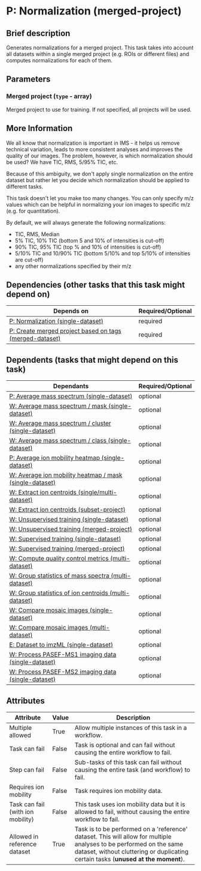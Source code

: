 # P: Normalization (merged-project)

## Brief description
Generates normalizations for a merged project. This task takes into account all datasets within a single merged project (e.g. ROIs or different files) and computes normalizations for each of them.

## Parameters
### **Merged project** (`type` - array)

Merged project to use for training. If not specified, all projects will be used.


## More Information
We all know that normalization is important in IMS - it helps us remove technical variation, leads to more consistent analyses and improves the quality of our images. The problem, however, is which normalization should be used? We have TIC, RMS, 5/95% TIC, etc. 

Because of this ambiguity, we don't apply single normalization on the entire dataset but rather let you decide which normalization should be applied to different tasks.

This task doesn't let you make too many changes. You can only specify m/z values which can be helpful in normalizing your ion images to specific m/z (e.g. for quantitation).

By default, we will always generate the following normalizations:

* TIC, RMS, Median
* 5% TIC, 10% TIC (bottom 5 and 10% of intensities is cut-off)
* 90% TIC, 95% TIC (top % and 10% of intensities is cut-off)
* 5/10% TIC and 10/90% TIC (bottom 5/10% and top 5/10% of intensities are cut-off)
* any other normalizations specified by their m/z

## Dependencies (other tasks that this task might depend on)
| Depends on                                                                       | Required/Optional   |
|----------------------------------------------------------------------------------|---------------------|
| [P: Normalization (single-dataset)](pre_normalization_single.md)                 | required            |
| [P: Create merged project based on tags (merged-dataset)](pre_merge_datasets.md) | required            |

## Dependents (tasks that might depend on this task)
| Dependants                                                                                | Required/Optional   |
|-------------------------------------------------------------------------------------------|---------------------|
| [P: Average mass spectrum (single-dataset)](pre_average_spectrum.md)                      | optional            |
| [W: Average mass spectrum / mask (single-dataset)](wf_mask_spectrum_single.md)            | optional            |
| [W: Average mass spectrum / cluster (single-dataset)](wf_unsupervised_spectrum_single.md) | optional            |
| [W: Average mass spectrum / class (single-dataset)](wf_supervised_spectrum_single.md)     | optional            |
| [P: Average ion mobility heatmap (single-dataset)](pre_average_heatmap.md)                | optional            |
| [W: Average ion mobility heatmap / mask (single-dataset)](wf_mask_heatmap_single.md)      | optional            |
| [W: Extract ion centroids (single/multi-dataset)](wf_mz_extract_centroids.md)             | optional            |
| [W: Extract ion centroids (subset-project)](wf_mz_extract_centroids_subset.md)            | optional            |
| [W: Unsupervised training (single-dataset)](wf_unsupervised_single.md)                    | optional            |
| [W: Unsupervised training (merged-project)](wf_unsupervised_project.md)                   | optional            |
| [W: Supervised training (single-dataset)](wf_supervised_single.md)                        | optional            |
| [W: Supervised training (merged-project)](wf_supervised_project.md)                       | optional            |
| [W: Compute quality control metrics (multi-dataset)](wf_qc_compute.md)                    | optional            |
| [W: Group statistics of mass spectra (multi-dataset)](wf_mz_ion_statistics.md)            | optional            |
| [W: Group statistics of ion centroids (multi-dataset)](wf_centroids_ion_statistics.md)    | optional            |
| [W: Compare mosaic images (single-dataset)](wf_compare_single_mosaic.md)                  | optional            |
| [W: Compare mosaic images (multi-dataset)](wf_compare_mosaic.md)                          | optional            |
| [E: Dataset to imzML (single-dataset)](ex_export_imzml.md)                                | optional            |
| [W: Process PASEF-MS1 imaging data (single-dataset)](wf_pasef_ms1.md)                     | optional            |
| [W: Process PASEF-MS2 imaging data (single-dataset)](wf_pasef_ms2.md)                     | optional            |

## Attributes
| Attribute                         | Value   | Description                                                                                                                                                                                              |
|-----------------------------------|---------|----------------------------------------------------------------------------------------------------------------------------------------------------------------------------------------------------------|
| Multiple allowed                  | True    | Allow multiple instances of this task in a workflow.                                                                                                                                                     |
| Task can fail                     | False   | Task is optional and can fail without causing the entire workflow to fail.                                                                                                                               |
| Step can fail                     | False   | Sub-tasks of this task can fail without causing the entire task (and workflow) to fail.                                                                                                                  |
| Requires ion mobility             | False   | Task requires ion mobility data.                                                                                                                                                                         |
| Task can fail (with ion mobility) | False   | This task uses ion mobility data but it is allowed to fail, without causing the entire workflow to fail.                                                                                                 |
| Allowed in reference dataset      | True    | Task is to be performed on a 'reference' dataset. This will allow for multiple analyses to be performed on the same dataset, without cluttering or duplicating certain tasks (**unused at the moment**). |